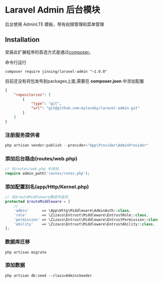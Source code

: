 Laravel Admin 后台模块
======================

后台使用 AdminLTE 模板，带有权限管理和菜单管理

## Installation

安装此扩展程序的首选方式是通过[composer](http://getcomposer.org/download/)。

命令行运行
```
composer require jinxing/laravel-admin "~1.0.0"
```
目前还没有将包发布到packages上面,需要在 **composer.json** 中添加配置
```json
{
    "repositories": [
        {
            "type": "git",
            "url": "git@github.com:myloveGy/laravel-admin.git"
        }
    ]
}
```

### 注册服务提供者
```php
php artisan vendor:publish --provider="App\Provider\AdminProvider"
```

### 添加后台路由(routes/web.php)
```php
// 在routes/web.php 中添加
require admin_path('routes/rotes.php');
```
### 添加配置别名(app/Http/Kernel.php)
```php
// 在$routeMiddleware数组中追加
protected $routeMiddleware = [
    // ... 
    'admin'      => \App\Http\Middleware\AdminAuth::class,
    'role'       => \Zizaco\Entrust\Middleware\EntrustRole::class,
    'permission' => \Zizaco\Entrust\Middleware\EntrustPermission::class,
    'ability'    => \Zizaco\Entrust\Middleware\EntrustAbility::class,
];
```

### 数据库迁移
```
php artisan migrate 
```

### 添加数据
```
php artisan db:seed --class=AdminsSeeder
```